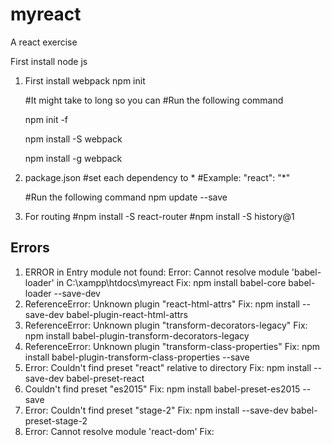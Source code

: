# myreact
A react exercise

First install node js

1. First install webpack
   npm init
   
   #It might take to long so you can
   #Run the following command

   npm init -f
   
   npm install -S webpack
   
   npm install -g webpack
   
2. package.json 
   #set each dependency to *
   #Example: "react": "*"
   
   #Run the following command
   npm update --save

3. For routing
   #npm install -S react-router
   #npm install -S history@1


Errors
------
1. ERROR in Entry module not found: Error: Cannot resolve module 'babel-loader' in C:\xampp\htdocs\myreact
   Fix: npm install babel-core babel-loader --save-dev
2. ReferenceError: Unknown plugin "react-html-attrs"
   Fix: npm install --save-dev babel-plugin-react-html-attrs
3. ReferenceError: Unknown plugin "transform-decorators-legacy"
   Fix: npm install babel-plugin-transform-decorators-legacy
4. ReferenceError: Unknown plugin "transform-class-properties"
   Fix: npm install babel-plugin-transform-class-properties --save
5. Error: Couldn't find preset "react" relative to directory
   Fix: npm install --save-dev babel-preset-react
6. Couldn't find preset "es2015"
   Fix: npm install babel-preset-es2015 --save
7. Error: Couldn't find preset "stage-2"
   Fix: npm install --save-dev babel-preset-stage-2
8. Error:  Cannot resolve module 'react-dom'
   Fix: